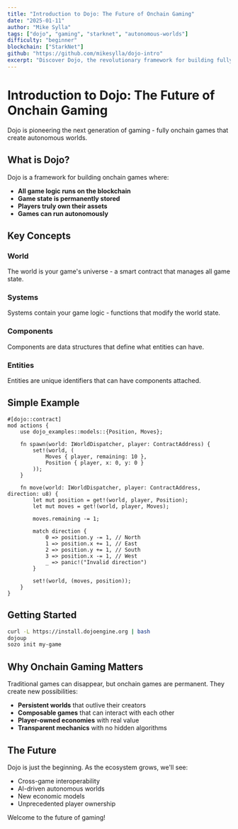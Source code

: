 ```yaml
---
title: "Introduction to Dojo: The Future of Onchain Gaming"
date: "2025-01-11"
author: "Mike Sylla"
tags: ["dojo", "gaming", "starknet", "autonomous-worlds"]
difficulty: "beginner"
blockchain: ["StarkNet"]
github: "https://github.com/mikesylla/dojo-intro"
excerpt: "Discover Dojo, the revolutionary framework for building fully onchain games and autonomous worlds."
---
```


# Introduction to Dojo: The Future of Onchain Gaming

Dojo is pioneering the next generation of gaming - fully onchain games that create autonomous worlds.

## What is Dojo?

Dojo is a framework for building onchain games where:
- **All game logic runs on the blockchain**
- **Game state is permanently stored**
- **Players truly own their assets**
- **Games can run autonomously**

## Key Concepts

### World
The world is your game's universe - a smart contract that manages all game state.

### Systems
Systems contain your game logic - functions that modify the world state.

### Components
Components are data structures that define what entities can have.

### Entities
Entities are unique identifiers that can have components attached.

## Simple Example

```cairo
#[dojo::contract]
mod actions {
    use dojo_examples::models::{Position, Moves};
    
    fn spawn(world: IWorldDispatcher, player: ContractAddress) {
        set!(world, (
            Moves { player, remaining: 10 },
            Position { player, x: 0, y: 0 }
        ));
    }
    
    fn move(world: IWorldDispatcher, player: ContractAddress, direction: u8) {
        let mut position = get!(world, player, Position);
        let mut moves = get!(world, player, Moves);
        
        moves.remaining -= 1;
        
        match direction {
            0 => position.y -= 1, // North
            1 => position.x += 1, // East
            2 => position.y += 1, // South
            3 => position.x -= 1, // West
            _ => panic!("Invalid direction")
        }
        
        set!(world, (moves, position));
    }
}
```

## Getting Started

```bash
curl -L https://install.dojoengine.org | bash
dojoup
sozo init my-game
```

## Why Onchain Gaming Matters

Traditional games can disappear, but onchain games are permanent. They create new possibilities:
- **Persistent worlds** that outlive their creators
- **Composable games** that can interact with each other
- **Player-owned economies** with real value
- **Transparent mechanics** with no hidden algorithms

## The Future

Dojo is just the beginning. As the ecosystem grows, we'll see:
- Cross-game interoperability
- AI-driven autonomous worlds
- New economic models
- Unprecedented player ownership

Welcome to the future of gaming!